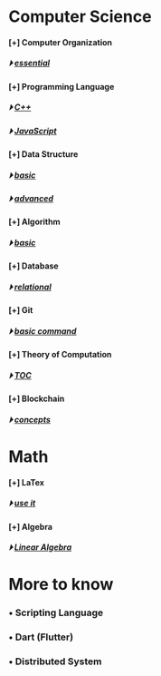 

# Computer Science
#### [+] Computer Organization 
##### &#x23f5; [essential](./fundamental/Computer_Organization.md)

#### [+] Programming Language 
##### &#x23f5; [C++](./programming_language/conceptC++.md)
##### &#x23f5; [JavaScript](./programming_language/JS/)

#### [+] Data Structure 
##### &#x23f5; [basic](./data_structure/dataStructureBasic.md)
##### &#x23f5; [advanced](./data_structure/dataStructureAdvanced.md)

#### [+] Algorithm 
##### &#x23f5; [basic](./algorithm/)

#### [+] Database 
##### &#x23f5; [relational](./database/relationalDatabase.md)

#### [+] Git 
##### &#x23f5; [basic command](./fundamental/Git.md)

#### [+] Theory of Computation 
##### &#x23f5; [TOC](./fundamental/TOC.md)

#### [+] Blockchain 
##### &#x23f5; [concepts](./blockchain/blockchain-concept.md)

# Math
#### [+] LaTex 
##### &#x23f5; [use it](./LaTex/LaTex.md)

#### [+] Algebra  
##### &#x23f5; [Linear Algebra](./Math/linearAlgebra.md)




# More to know

### • Scripting Language

### • Dart (Flutter)

### • Distributed System
